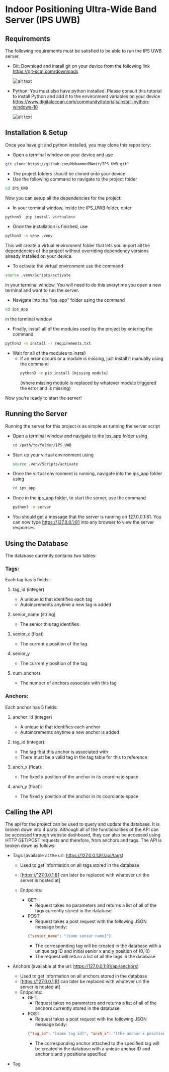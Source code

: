 # Indoor Positioning Ultra-Wide Band Server (IPS UWB)

## Requirements ##

The following requirements must be satisfied to be able to run the IPS UWB server. 
- Git: Download and install git on your device from the following link https://git-scm.com/downloads
  
  ![alt text](https://encrypted-tbn0.gstatic.com/images?q=tbn:ANd9GcTPteWfILDHmk0RbbZao7PgFtDvdueIFX0LuQ&s)
  
- Python: You must also have python installed. Please consult this tutorial to install Python and add it to the environment variables on your device https://www.digitalocean.com/community/tutorials/install-python-windows-10
  
  ![alt text](https://encrypted-tbn0.gstatic.com/images?q=tbn:ANd9GcStmzRIlwA0USenF0Ad9inIYjcd-hfD76p8JA&s)
  

## Installation & Setup ##

Once you have git and python installed, you may clone this repository:
- Open a terminal window on your device and use 
```bash
git clone https://github.com/MohammedMAmir/IPS_UWB.git"
```
- The project folders should be cloned onto your device
- Use the following command to navigate to the project folder
```bash
cd IPS_UWB
```

Now you can setup all the dependencies for the project:
- In your terminal window, inside the IPS_UWB folder, enter
```bash
python3  pip install virtualenv
```
- Once the installation is finished, use
```bash
python3 -m venv .venv
```
This will create a virtual environment folder that lets you import all the dependencies of the project without overriding dependency versions already installed on your device.
- To activate the virtual environment use the command
```bash
source .venv/Scripts/activate
```
in your terminal window. You will need to do this everytime you open a new terminal and want to run the server.
- Navigate into the "ips_app" folder using the command
```bash
cd ips_app
```
in the terminal window
- Finally, install all of the modules used by the project by entering the command
```bash
python3 -m install -r requirements.txt
```
- Wait for all of the modules to install
    - if an error occurs or a module is missing, just install it manually using the command
      ```bash
      python3 -m pip install [missing module]
      ```
      (where missing module is replaced by whatever module triggered the error and is missing)

Now you're ready to start the server!

## Running the Server ##

Running the server for this project is as simple as running the server script
- Open a terminal window and navigate to the ips_app folder using
  ```bash
  cd /path/to/folder/IPS_UWB
  ```
- Start up your virtual environment using
  ```bash
  source .venv/Scripts/activate
  ``` 
- Once the virtual environment is running, navigate into the ips_app folder using
  ```bash
  cd ips_app
  ```
- Once in the ips_app folder, to start the server, use the command
  ```bash
  python3 -m server
  ```
- You should get a message that the server is running on 127.0.0.1:81. You can now type https://127.0.0.1:81 into any browser to view the server responses

## Using the Database ##
The database currently contains two tables:

### Tags: ###

Each tag has 5 fields:
  1) tag_id (integer)
      * A unique id that identifies each tag
      * Autoincrements anytime a new tag is added
            
  2) senior_name (string)
      * The senior this tag identifies
            
  3) senior_x (float)
      * The current x position of the tag
            
  4) senior_y
      * The current y position of the tag
            
  5) num_anchors
      * The number of anchors associate with this tag
              
### Anchors: ###

Each anchor has 5 fields:
  1) anchor_id (integer)
      * A unique id that identifies each anchor
      * Autoincrements anytime a new anchor is added
            
  2) tag_id (integer):
      * The tag that this anchor is associated with
      * There must be a valid tag in the tag table for this to reference
            
  3) anch_x (float):
      * The fixed x position of the anchor in its coordinate space
            
  4) anch_y (float):
      * The fixed y position of the anchor in its coordiante space

## Calling the API ##

The api for the project can be used to query and update the database. It is broken down into 4 parts. Although all of the functionalities of the API can be accessed through website dashboard, they can also be accessed using HTTP GET/POST requests and therefore, from anchors and tags. The API is broken down as follows:

- Tags (available at the url: https://127.0.0.1:81/api/tags)
  * Used to get information on all tags stored in the database
  * [https://127.0.0.1:81 can later be replaced with whatever url the server is hosted at]
    
  * Endpoints:
      - GET:
         - Request takes no parameters and returns a list of all of the tags currently stored in the database
      - POST:
         - Request takes a post request with the following JSON message body:
          ```JSON
          {"senior_name": "[some senior name]"}
          ```
         - The corresponding tag will be created in the database with a unique tag ID and initial senior x and y position of (0, 0)
         - The request will return a list of all the tags in the database
   
- Anchors (available at the url: https://127.0.0.1:81/api/anchors)
    * Used to get information on all anchors stored in the database
    * [https://127.0.0.1:81 can later be replaced with whatever url the server is hosted at]
    * Endpoints:
        - GET:
            - Request takes no parameters and returns a list of all of the anchors currently stored in the database
        - POST: 
            - Request takes a post request with the following JSON message body:
           ```JSON
           {"tag_id": "[some tag id]", "anch_x": "[the anchor x position]", "anch_y": "[the anchor y position]"}
           ```
            - The corresponding anchor attached to the specified tag will be created in the database with a unique anchor ID and anchor x and y positions specified
- Tag


